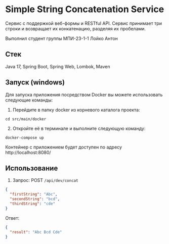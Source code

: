 # Simple String Concatenation Service

Сервис с поддержкой веб-формы и RESTful API. Сервис принимает три строки и возвращает их конкатенацию, разделяя их пробелами.

Выполнил студент группы МПИ-23-1-1 Лойко Антон
## Стек
Java 17, Spring Boot, Spring Web, Lombok, Maven

## Запуск (windows)
Для запуска приложения посредством Docker вы можете использовать следующие команды:

1. Перейдите в папку docker из корневого каталога проекта:
```
cd src/main/docker
```
2. Откройте её в терминале и выполните следующую команду:
```
docker-compose up
```
Контейнер с приложением будет доступен по адресу http://localhost:8080/

## Использование

1) Запрос: POST  `/api/dev/concat`
```json
{
  "firstString": "Abc",
  "secondString": "bcd",
  "thirdString": "cde"
}
```
Ответ:
```json
{
  "result": "Abc Bcd Cde"
}
```